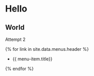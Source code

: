 # Hello 

## World

Attempt 2

{% for link in site.data.menus.header %}
<ul>
   <li>{{ menu-item.title}}</li>
</ul>
{% endfor %}